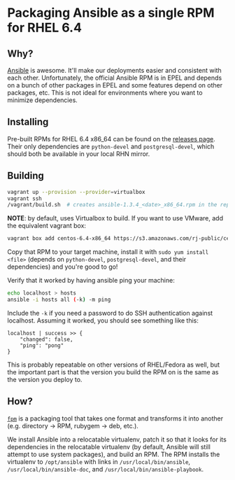 Packaging Ansible as a single RPM for RHEL 6.4
==============================================

## Why?

[Ansible](https://github.com/ansible/ansible) is awesome. It'll make our deployments easier and consistent with each other. Unfortunately, the official Ansible RPM is in EPEL and depends on a bunch of other packages in EPEL and some features depend on other packages, etc. This is not ideal for environments where you want to minimize dependencies.

## Installing

Pre-built RPMs for RHEL 6.4 x86_64 can be found on the [releases page](https://github.com/rouge8/rpmbuilder-ansible/releases). Their only dependencies are `python-devel` and `postgresql-devel`, which should both be available in your local RHN mirror.

## Building

```sh
vagrant up --provision --provider=virtualbox
vagrant ssh
/vagrant/build.sh  # creates ansible-1.3.4_<date>_x86_64.rpm in the repo directory
```

**NOTE**: by default, uses Virtualbox to build. If you want to use VMware, add the equivalent vagrant box:

```sh
vagrant box add centos-6.4-x86_64 https://s3.amazonaws.com/rj-public/centos-6.4-x86_64-vmware.box
```

Copy that RPM to your target machine, install it with `sudo yum install <file>` (depends on `python-devel`, `postgresql-devel`, and their dependencies) and you're good to go!

Verify that it worked by having ansible ping your machine:

```sh
echo localhost > hosts
ansible -i hosts all (-k) -m ping
```

Include the `-k` if you need a password to do SSH authentication against localhost. Assuming it worked, you should see something like this:

```
localhost | success >> {
    "changed": false,
    "ping": "pong"
}
```

This is probably repeatable on other versions of RHEL/Fedora as well, but the important part is that the version you build the RPM on is the same as the version you deploy to.

## How?

[`fpm`](https://github.com/jordansissel/fpm) is a packaging tool that takes one format and transforms it into another (e.g. directory -> RPM, rubygem -> deb, etc.).

We install Ansible into a relocatable virtualenv, patch it so that it looks for its dependencies in the relocatable virtualenv (by default, Ansible will still attempt to use system packages), and build an RPM. The RPM installs the virtualenv to `/opt/ansible` with links in `/usr/local/bin/ansible`, `/usr/local/bin/ansible-doc`, and `/usr/local/bin/ansible-playbook`.
